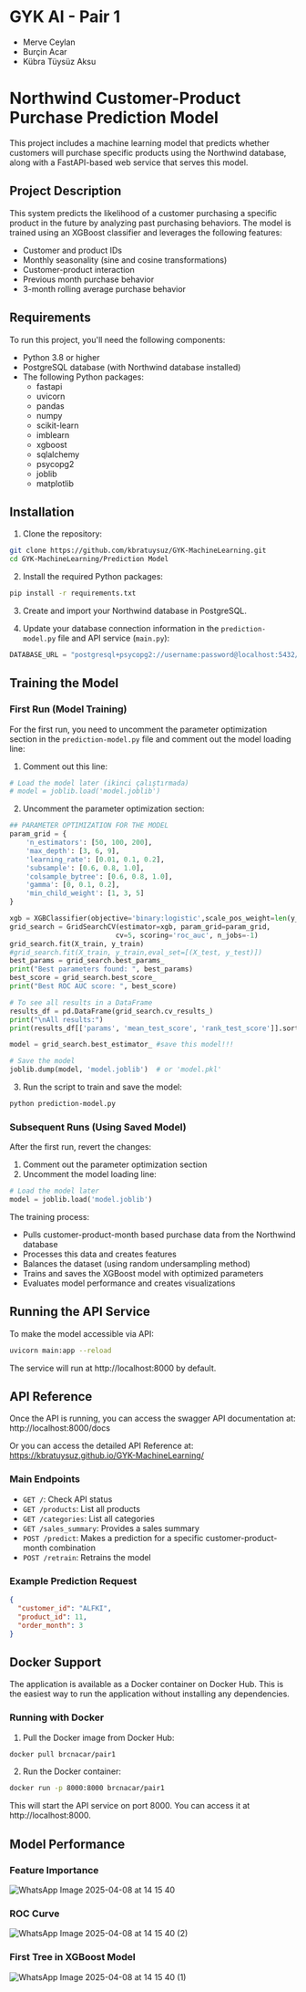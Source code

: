 # GYK AI - Pair 1
- Merve Ceylan
- Burçin Acar
- Kübra Tüysüz Aksu

# Northwind Customer-Product Purchase Prediction Model

This project includes a machine learning model that predicts whether customers will purchase specific products using the Northwind database, along with a FastAPI-based web service that serves this model.

## Project Description

This system predicts the likelihood of a customer purchasing a specific product in the future by analyzing past purchasing behaviors. The model is trained using an XGBoost classifier and leverages the following features:

- Customer and product IDs
- Monthly seasonality (sine and cosine transformations)
- Customer-product interaction
- Previous month purchase behavior
- 3-month rolling average purchase behavior

## Requirements

To run this project, you'll need the following components:

- Python 3.8 or higher
- PostgreSQL database (with Northwind database installed)
- The following Python packages:
  - fastapi
  - uvicorn
  - pandas
  - numpy
  - scikit-learn
  - imblearn
  - xgboost
  - sqlalchemy
  - psycopg2
  - joblib
  - matplotlib 

## Installation

1. Clone the repository:

```bash
git clone https://github.com/kbratuysuz/GYK-MachineLearning.git
cd GYK-MachineLearning/Prediction Model
```

2. Install the required Python packages:

```bash
pip install -r requirements.txt
```

3. Create and import your Northwind database in PostgreSQL.

4. Update your database connection information in the `prediction-model.py` file and API service (`main.py`):

```python
DATABASE_URL = "postgresql+psycopg2://username:password@localhost:5432/NorthwindDB"
```

## Training the Model

### First Run (Model Training)

For the first run, you need to uncomment the parameter optimization section in the `prediction-model.py` file and comment out the model loading line:

1. Comment out this line:
```python
# Load the model later (ikinci çalıştırmada)
# model = joblib.load('model.joblib')
```

2. Uncomment the parameter optimization section:
```python
## PARAMETER OPTIMIZATION FOR THE MODEL
param_grid = {
    'n_estimators': [50, 100, 200],
    'max_depth': [3, 6, 9],
    'learning_rate': [0.01, 0.1, 0.2],
    'subsample': [0.6, 0.8, 1.0],
    'colsample_bytree': [0.6, 0.8, 1.0],
    'gamma': [0, 0.1, 0.2],
    'min_child_weight': [1, 3, 5]
}

xgb = XGBClassifier(objective='binary:logistic',scale_pos_weight=len(y_train[y_train == 0]) / len(y_train[y_train == 1]),random_state=156,enable_categorical=True)
grid_search = GridSearchCV(estimator=xgb, param_grid=param_grid, 
                          cv=5, scoring='roc_auc', n_jobs=-1)
grid_search.fit(X_train, y_train)
#grid_search.fit(X_train, y_train,eval_set=[(X_test, y_test)])
best_params = grid_search.best_params_
print("Best parameters found: ", best_params)
best_score = grid_search.best_score_
print("Best ROC AUC score: ", best_score)

# To see all results in a DataFrame
results_df = pd.DataFrame(grid_search.cv_results_)
print("\nAll results:")
print(results_df[['params', 'mean_test_score', 'rank_test_score']].sort_values('rank_test_score'))

model = grid_search.best_estimator_ #save this model!!!

# Save the model
joblib.dump(model, 'model.joblib')  # or 'model.pkl'
```

3. Run the script to train and save the model:

```bash
python prediction-model.py
```

### Subsequent Runs (Using Saved Model)

After the first run, revert the changes:

1. Comment out the parameter optimization section
2. Uncomment the model loading line:
```python
# Load the model later 
model = joblib.load('model.joblib')
```

The training process:
- Pulls customer-product-month based purchase data from the Northwind database
- Processes this data and creates features
- Balances the dataset (using random undersampling method)
- Trains and saves the XGBoost model with optimized parameters
- Evaluates model performance and creates visualizations

## Running the API Service

To make the model accessible via API:

```bash
uvicorn main:app --reload
```

The service will run at http://localhost:8000 by default.

## API Reference

Once the API is running, you can access the swagger API documentation at: http://localhost:8000/docs

Or you can access the detailed API Reference at: https://kbratuysuz.github.io/GYK-MachineLearning/

### Main Endpoints

- `GET /`: Check API status
- `GET /products`: List all products
- `GET /categories`: List all categories
- `GET /sales_summary`: Provides a sales summary
- `POST /predict`: Makes a prediction for a specific customer-product-month combination
- `POST /retrain`: Retrains the model

### Example Prediction Request

```json
{
  "customer_id": "ALFKI",
  "product_id": 11,
  "order_month": 3
}
```

## Docker Support

The application is available as a Docker container on Docker Hub. This is the easiest way to run the application without installing any dependencies.

### Running with Docker

1. Pull the Docker image from Docker Hub:

```bash
docker pull brcnacar/pair1
```

2. Run the Docker container:

```bash
docker run -p 8000:8000 brcnacar/pair1
```

This will start the API service on port 8000. You can access it at http://localhost:8000.

## Model Performance

### Feature Importance
![WhatsApp Image 2025-04-08 at 14 15 40](https://github.com/user-attachments/assets/dcc5932b-4101-45c1-a584-b7855de18439)

### ROC Curve
![WhatsApp Image 2025-04-08 at 14 15 40 (2)](https://github.com/user-attachments/assets/d623b260-8c68-47d6-9a60-d1ac0767894e)

### First Tree in XGBoost Model
![WhatsApp Image 2025-04-08 at 14 15 40 (1)](https://github.com/user-attachments/assets/cda921a4-9480-473b-a96e-f34eec3e7729)

